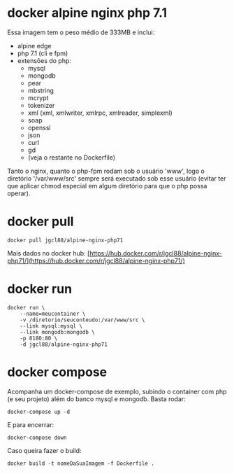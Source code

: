 # docker alpine nginx php 7.1

Essa imagem tem o peso médio de 333MB e inclui:
- alpine edge
- php 7.1 (cli e fpm)
- extensões do php:
    - mysql
    - mongodb
    - pear
    - mbstring
    - mcrypt
    - tokenizer
    - xml (xml, xmlwriter, xmlrpc, xmlreader, simplexml)
    - soap
    - openssl
    - json
    - curl
    - gd 
    - (veja o restante no Dockerfile)

Tanto o nginx, quanto o php-fpm rodam sob o usuário 'www', logo o diretório '/var/www/src' sempre será executado sob esse usuário (evitar ter que aplicar chmod especial em algum diretório para que o php possa operar).

# docker pull
```
docker pull jgcl88/alpine-nginx-php71
```

Mais dados no docker hub:
[https://hub.docker.com/r/jgcl88/alpine-nginx-php71/](https://hub.docker.com/r/jgcl88/alpine-nginx-php71/)

# docker run
```
docker run \
    --name=meucontainer \
    -v /diretorio/seuconteudo:/var/www/src \
    --link mysql:mysql \
    --link mongodb:mongodb \
    -p 8180:80 \
    -d jgcl88/alpine-nginx-php71
```

# docker compose

Acompanha um docker-compose de exemplo, subindo o container com php (e seu projeto) além do banco mysql e mongodb. Basta rodar:
```
docker-compose up -d
```

E para encerrar:
```
docker-compose down
```

Caso queira fazer o build:
```
docker build -t nomeDaSuaImagem -f Dockerfile .
```